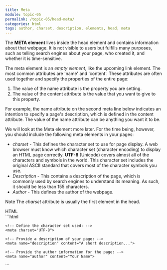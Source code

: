 ```yaml
---
title: Meta
module: topic-05
permalink: /topic-05/head-meta/
categories: html
tags: author, charset, description, elements, head, meta
---
```


<div class="divider-heading"></div>

The **META element** lives inside the head element and contains information about that webpage.
It is not visible to users but fulfills many purposes, such as telling search engines about your page, who created it, and whether it is time-sensitive.

The meta element is an _empty element_, like the upcoming link element. The most common attributes are 'name' and 'content'. These attributes are often used together and specify the properties of the entire page:

1. The value of the name attribute is the property you are setting.
2. The value of the content attribute is the value that you want to give to this property.

For example, the name attribute on the second meta line below indicates an intention to specify a page's description, which is defined in the content attribute.
The value of the name attribute can be anything you want it to be.

We will look at the Meta element more later. For the time being, however, you should include the following meta elements in your pages:

- _charset_ - This defines the character set to use for page display. A web browser must know which character set (character encoding) to display an HTML page correctly. **UTF-8** (Unicode) covers almost all of the characters and symbols in the world. This character set includes the original ASCII standard that covers most of the character symbols you use.
- _Description_ - This contains a description of the page, which is commonly used by search engines to understand its meaning. As such, it should be less than 155 characters.
- _Author_ - This defines the author of the webpage.

<span class="label label-info">Note</span> The _charset_ attribute is usually the first element in the head.


<div class="code-heading">
  <span class="html">HTML</span>
</div>
```html
<!DOCTYPE html>
<html>
  <head>

    <!-- Define the character set used: -->
    <meta charset="UTF-8">

    <!-- Provide a description of your page: -->
    <meta name="description" content="A short description...">

    <!-- Provide the author information for the page: -->
    <meta name="author" content="Your Name">

  </head>

</html>
```
